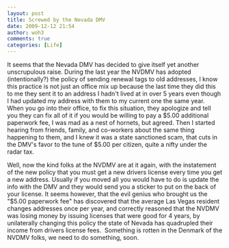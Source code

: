 ```yaml
---
layout: post
title: Screwed by the Nevada DMV
date: 2009-12-12 21:54
author: woh3
comments: true
categories: [Life]
---
```

It seems that the Nevada DMV has decided to give itself yet another unscrupulous raise. During the last year the NVDMV has adopted (intentionally?) the policy of sending renewal tags to old addresses, I know this practice is not just an office mix up because the last time they did this to me they sent it to an address I hadn't lived at in over 5 years even though I had updated my address with them to my current one the same year. When you go into their office, to fix this situation, they apologize and tell you they can fix all of it if you would be willing to pay a $5.00 additional paperwork fee, I was mad as a nest of hornets, but agreed. Then I started hearing from friends, family, and co-workers about the same thing happening to them, and I knew it was a state sanctioned scam, that cuts in the DMV's favor to the tune of $5.00 per citizen, quite a nifty under the radar tax.

Well, now the kind folks at the NVDMV are at it again, with the instatement of the new policy that you must get a new drivers license every time you get a new address. Usually if you moved all you would have to do is update the info with the DMV and they would send you a sticker to put on the back of your license. It seems however, that the evil genius who brought us the "$5.00 paperwork fee" has discovered that the average Las Vegas resident changes addresses once per year, and correctly reasoned that the NVDMV was losing money by issuing licenses that were good for 4 years, by unilaterally changing this policy the state of Nevada has quadrupled their income from drivers license fees.  Something is rotten in the Denmark of the NVDMV folks, we need to do something, soon.
